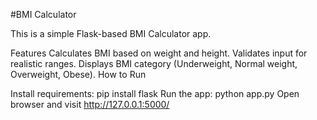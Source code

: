 #BMI Calculator

This is a simple Flask-based BMI Calculator app.

Features
Calculates BMI based on weight and height.
Validates input for realistic ranges.
Displays BMI category (Underweight, Normal weight, Overweight, Obese).
How to Run

Install requirements: pip install flask
Run the app: python app.py
Open browser and visit http://127.0.0.1:5000/

